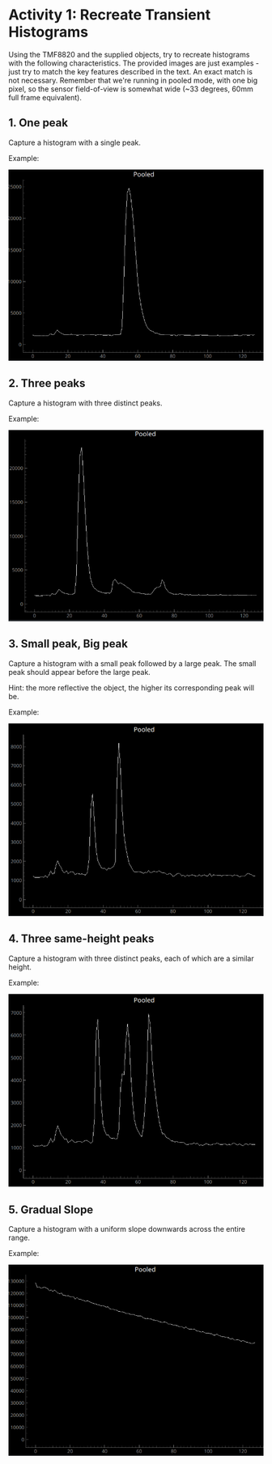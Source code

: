 # Activity 1: Recreate Transient Histograms
Using the TMF8820 and the supplied objects, try to recreate histograms with the following characteristics. The provided images are just examples - just try to match the key features described in the text. An exact match is not necessary. Remember that we're running in pooled mode, with one big pixel, so the sensor field-of-view is somewhat wide (~33 degrees, 60mm full frame equivalent).

## 1. One peak
Capture a histogram with a single peak.

Example:

![One Peak](media/activity1/1_peak.png)

## 2. Three peaks
Capture a histogram with three distinct peaks.

Example:

![Three peaks](media/activity1/2_three_peaks.png)

## 3. Small peak, Big peak
Capture a histogram with a small peak followed by a large peak. The small peak should appear before the large peak.

Hint: the more reflective the object, the higher its corresponding peak will be.

Example:

![Small Peak Big Peak](media/activity1/3_small_big.png)

## 4. Three same-height peaks
Capture a histogram with three distinct peaks, each of which are a similar height.

Example:

![Three same height peaks](media/activity1/4_three_same_peaks.png)

## 5. Gradual Slope
Capture a histogram with a uniform slope downwards across the entire range.

Example:

![Gradual Slope](media/activity1/5_slope.png)
